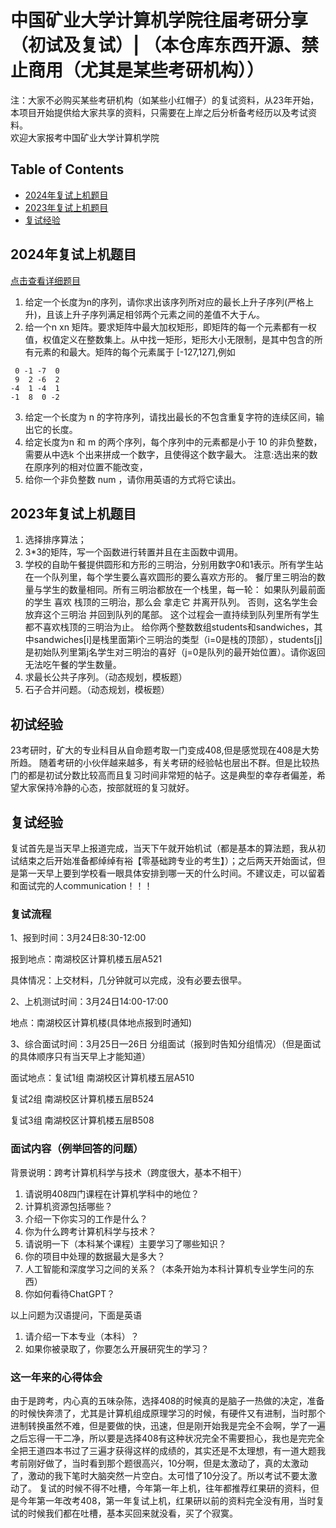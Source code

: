 # 中国矿业大学计算机学院往届考研分享（初试及复试）| （本仓库东西开源、禁止商用（尤其是某些考研机构））
注：大家不必购买某些考研机构（如某些小红帽子）的复试资料，从23年开始，本项目开始提供给大家共享的资料，只需要在上岸之后分析备考经历以及考试资料。   
欢迎大家报考中国矿业大学计算机学院

## Table of Contents

- [2024年复试上机题目](#2024年复试上机题目)
- [2023年复试上机题目](#2023年复试上机题目)
- [复试经验](#复试经验)

## 2024年复试上机题目
[点击查看详细题目](2024机试题目/2024README.md)
1. 给定一个长度为n的序列，请你求出该序列所对应的最长上升子序列(严格上升)，且该上升子序列满足相邻两个元素之间的差值不大于ん。
2. 给一个n xn 矩阵。要求矩阵中最大加权矩形，即矩阵的每一个元素都有一权值，权值定义在整数集上。从中找一矩形，矩形大小无限制，是其中包含的所有元素的和最大。矩阵的每个元素属于
[-127,127],例如
```
 0 -1 -7  0
 9  2 -6  2
-4  1 -4  1
-1  8  0 -2
```
3. 给定一个长度为 n 的字符序列，请找出最长的不包含重复字符的连续区间，输出它的长度。
4. 给定长度为n 和 m 的两个序列，每个序列中的元素都是小于 10 的非负整数，需要从中选k 个出来拼成一个数字，且使得这个数字最大。
注意:选出来的数在原序列的相对位置不能改变，
5. 给你一个非负整数 num ，请你用英语的方式将它读出。

## 2023年复试上机题目

1. 选择排序算法；
2. 3*3的矩阵，写一个函数进行转置并且在主函数中调用。
3. 学校的自助午餐提供圆形和方形的三明治，分别用数字0和1表示。所有学生站在一个队列里，每个学生要么喜欢圆形的要么喜欢方形的。
餐厅里三明治的数量与学生的数量相同。所有三明治都放在一个栈里，每一轮：
如果队列最前面的学生 喜欢 栈顶的三明治，那么会 拿走它 并离开队列。
否则，这名学生会 放弃这个三明治 并回到队列的尾部。
这个过程会一直持续到队列里所有学生都不喜欢栈顶的三明治为止。
给你两个整数数组students和sandwiches，其中sandwiches[i]是栈里面第i个三明治的类型（i=0是栈的顶部），students[j]是初始队列里第j名学生对三明治的喜好（j=0是队列的最开始位置）。请你返回无法吃午餐的学生数量。
4. 求最长公共子序列。（动态规划，模板题）
5. 石子合并问题。（动态规划，模板题）

## 初试经验
  23考研时，矿大的专业科目从自命题考取一门变成408,但是感觉现在408是大势所趋。
  随着考研的小伙伴越来越多，有关考研的经验帖也层出不群。但是比较热门的都是初试分数比较高而且复习时间非常短的帖子。这是典型的幸存者偏差，希望大家保持冷静的心态，按部就班的复习就好。
## 复试经验
  复试首先是当天早上报道完成，当天下午就开始机试（都是基本的算法题，我从初试结束之后开始准备都绰绰有裕【零基础跨专业的考生】）；之后两天开始面试，但是第一天早上要到学校看一眼具体安排到哪一天的什么时间。不建议走，可以留着和面试完的人communication！！！
### 复试流程
1、报到时间：3月24日8:30-12:00

报到地点：南湖校区计算机楼五层A521

具体情况：上交材料，几分钟就可以完成，没有必要去很早。

2、上机测试时间：3月24日14:00-17:00

地点：南湖校区计算机楼(具体地点报到时通知)

3、综合面试时间：3月25日—26日 分组面试（报到时告知分组情况）（但是面试的具体顺序只有当天早上才能知道）

面试地点：复试1组 南湖校区计算机楼五层A510

复试2组 南湖校区计算机楼五层B524

复试3组 南湖校区计算机楼五层B508

### 面试内容（例举回答的问题）
背景说明：跨考计算机科学与技术（跨度很大，基本不相干）

1.	请说明408四门课程在计算机学科中的地位？
2.	计算机资源包括哪些？
3.	介绍一下你实习的工作是什么？
4.	你为什么跨考计算机科学与技术？
5.	请说明一下（本科某个课程）主要学习了哪些知识？
6.	你的项目中处理的数据最大是多大？
7.	人工智能和深度学习之间的关系？（本条开始为本科计算机专业学生问的东西）
8.	你如何看待ChatGPT？

以上问题为汉语提问，下面是英语
1. 请介绍一下本专业（本科）？
2. 如果你被录取了，你要怎么开展研究生的学习？

### 这一年来的心得体会
由于是跨考，内心真的五味杂陈，选择408的时候真的是脑子一热做的决定，准备的时候快奔溃了，尤其是计算机组成原理学习的时候，有硬件又有进制，当时那个进制转换虽然不难，但是要做的快，迅速，但是刚开始我是完全不会啊，学了一遍之后忘得一干二净，所以要是选择408有这种状况完全不需要担心，我也是完完全全把王道四本书过了三遍才获得这样的成绩的，其实还是不太理想，有一道大题我考前刚好做了，当时看到那个题很高兴，10分啊，但是太激动了，真的太激动了，激动的我下笔时大脑突然一片空白。太可惜了10分没了。所以考试不要太激动了。
复试的时候不得不吐槽，今年第一年上机，往年都推荐红果研的资料，但是今年第一年改考408，第一年复试上机，红果研以前的资料完全没有用，当时复试的时候我们都在吐槽，基本买回来就没看，买了个寂寞。
